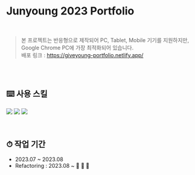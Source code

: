 # Junyoung 2023 Portfolio

<br>

> 본 프로젝트는 반응형으로 제작되어 PC, Tablet, Mobile 기기를 지원하지만,
> <br>Google Chrome PC에 가장 최적화되어 있습니다.
> <br>
> 배포 링크 : https://giveyoung-portfolio.netlify.app/

<br><br>

## ⌨️ 사용 스킬

<img src="https://img.shields.io/badge/React-61DAFB?style=flat-square&logo=React&logoColor=white"> <img src="https://img.shields.io/badge/styledcomponents-DB7093?style=flat-square&logo=styledcomponents&logoColor=white"> <img src="https://img.shields.io/badge/Netlify-00C7B7?style=flat-square&logo=Netlify&logoColor=white">
<br/>

<br>

## ⏱ 작업 기간

- 2023.07 ~ 2023.08
- Refactoring : 2023.08 ~ 🚧 🚜 🚧
